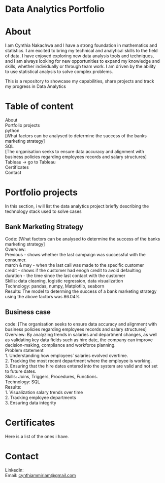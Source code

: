 # Data Analytics Portfolio

# About
I am Cynthia Nakachwa and I have a strong foundation in mathematics and statistics. I am excited to bring my technical and analytical skills to the field of data. I have enjoyed exploring new data analysis tools and techniques, and I am always looking for new opportunities to expand my knowledge and skills, whether individually or through team work. I am driven by the ability to use statistical analysis to solve complex problems.

This is a repository to showcase my capabilities, share projects and track my progress in Data Analytics
# Table of content
About\
Portfolio projects\
python\
      [What factors can be analysed to determine the success of the banks marketing strategy]\
SQL\
      [The organisation seeks to ensure data accuracy and alignment with business policies regarding employees records and salary structures]\
Tableau -> go to Tableau\
Certificates\
Contact

# Portfolio projects
In this section, i will list the data analytics project briefly describing the technology stack used to solve cases

## Bank Marketing Strategy
Code: [What factors can be analysed to determine the success of the banks marketing strategy]\
Overview:\
      Previous - shows whether the last campaign was successful with the consumer.\
      march & may - when the last call was made to the specific customer\
      credit - shows if the customer had enogh credit to avoid defaulting\
      duration - the time since the last contact with the customer\
Skills: data cleaning, logistic regression, data visualization\
Technology: pandas, numpy, Matplotlib, seaborn\
Results: The model to determing the success of a bank marketing strategy using the above factors was 86.04%

## Business case
code: [The organisation seeks to ensure data accuracy and alignment with business policies regarding employees records and salary structures]\
Overview: By analyzing trends in salaries and department changes, as well as validating key data fields such as hire date, the company can improve decision-making, compliance and workforce planning.\
      Problem statement\
      1.	Understanding how employees’ salaries evolved overtime.\
      2.	Tracking the most recent department where the employee is working.\
      3.	Ensuring that the hire dates entered into the system are valid and not set to future dates.\
Skills: Joins, Triggers, Procedures, Functions.\
Technology: SQL\
Results:\
      1.	Visualization salary trends over time\
      2.	Tracking employee departments\
      3.	Ensuring data integrity

# Certificates
Here is a list of the ones i have.

# Contact
LinkedIn: \
Email: cynthiammiriam@gmail.com
